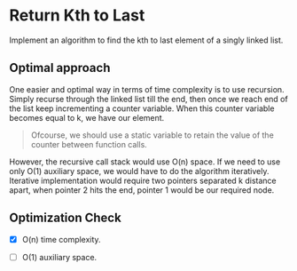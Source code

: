# Return Kth to Last
Implement an algorithm to find the kth to last element of a singly linked list.

## Optimal approach
One easier and optimal way in terms of time complexity is to use recursion. Simply recurse through the linked list till the end, then once we reach end of the list keep incrementing a counter variable. When this counter variable becomes equal to k, we have our element.

> Ofcourse, we should use a static variable to retain the value of the counter between function calls.

However, the recursive call stack would use O(n) space. If we need to use only O(1) auxiliary space, we would have to do the algorithm iteratively. Iterative implementation would require two pointers separated k distance apart, when pointer 2 hits the end, pointer 1 would be our required node.

## Optimization Check
- [x] O(n) time complexity.
- [ ] O(1) auxiliary space.


